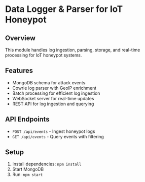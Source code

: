 # Data Logger & Parser for IoT Honeypot

## Overview
This module handles log ingestion, parsing, storage, and real-time processing for IoT honeypot systems.

## Features
- MongoDB schema for attack events
- Cowrie log parser with GeoIP enrichment
- Batch processing for efficient log ingestion
- WebSocket server for real-time updates
- REST API for log ingestion and querying

## API Endpoints
- `POST /api/events` - Ingest honeypot logs
- `GET /api/events` - Query events with filtering

## Setup
1. Install dependencies: `npm install`
2. Start MongoDB
3. Run: `npm start`
